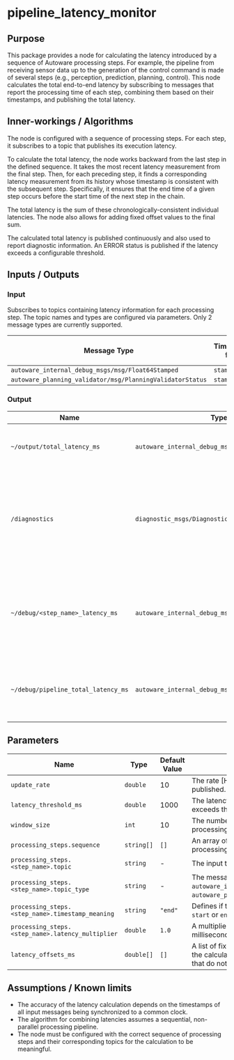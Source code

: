# pipeline_latency_monitor

## Purpose

This package provides a node for calculating the latency introduced by a sequence of Autoware processing steps. For example, the pipeline from receiving sensor data up to the generation of the control command is made of several steps (e.g., perception, prediction, planning, control). This node calculates the total end-to-end latency by subscribing to messages that report the processing time of each step, combining them based on their timestamps, and publishing the total latency.

## Inner-workings / Algorithms

The node is configured with a sequence of processing steps. For each step, it subscribes to a topic that publishes its execution latency.

To calculate the total latency, the node works backward from the last step in the defined sequence. It takes the most recent latency measurement from the final step. Then, for each preceding step, it finds a corresponding latency measurement from its history whose timestamp is consistent with the subsequent step. Specifically, it ensures that the end time of a given step occurs before the start time of the next step in the chain.

The total latency is the sum of these chronologically-consistent individual latencies. The node also allows for adding fixed offset values to the final sum.

The calculated total latency is published continuously and also used to report diagnostic information. An ERROR status is published if the latency exceeds a configurable threshold.

## Inputs / Outputs

### Input

Subscribes to topics containing latency information for each processing step. The topic names and types are configured via parameters.
Only 2 message types are currently supported.

| Message Type                                              | Timestamp field | Latency value field |
| --------------------------------------------------------- | --------------- | ------------------- |
| `autoware_internal_debug_msgs/msg/Float64Stamped`         | `stamp`         | `data`              |
| `autoware_planning_validator/msg/PlanningValidatorStatus` | `stamp`         | `latency`           |

### Output

| Name                                | Type                                              | Description                                                                                                          |
| ----------------------------------- | ------------------------------------------------- | -------------------------------------------------------------------------------------------------------------------- |
| `~/output/total_latency_ms`         | `autoware_internal_debug_msgs/msg/Float64Stamped` | The calculated total pipeline latency in milliseconds.                                                               |
| `/diagnostics`                      | `diagnostic_msgs/DiagnosticArray`                 | Publishes the diagnostic status. Reports `OK` if the latency is within the threshold, and `ERROR` if it is exceeded. |
| `~/debug/<step_name>_latency_ms`    | `autoware_internal_debug_msgs/msg/Float64Stamped` | For each processing step, publishes the latest latency value received from its input topic.                          |
| `~/debug/pipeline_total_latency_ms` | `autoware_internal_debug_msgs/msg/Float64Stamped` | A debug topic that also publishes the calculated total latency.                                                      |

## Parameters

| Name                                              | Type       | Default Value | Description                                                                                                                                                          |
| ------------------------------------------------- | ---------- | ------------- | -------------------------------------------------------------------------------------------------------------------------------------------------------------------- |
| `update_rate`                                     | `double`   | 10            | The rate [Hz] at which the total latency is calculated and published.                                                                                                |
| `latency_threshold_ms`                            | `double`   | 1000          | The latency threshold in milliseconds. If the total latency exceeds this value, an `ERROR` diagnostic is reported.                                                   |
| `window_size`                                     | `int`      | 10            | The number of historical latency messages to store for each processing step.                                                                                         |
| `processing_steps.sequence`                       | `string[]` | `[]`          | An array of names defining the ordered sequence of processing steps to measure.                                                                                      |
| `processing_steps.<step_name>.topic`              | `string`   | -             | The input topic that provides the latency for this step.                                                                                                             |
| `processing_steps.<step_name>.topic_type`         | `string`   | -             | The message type of the input topic. Supported types: `autoware_internal_debug_msgs/msg/Float64Stamped`, `autoware_planning_validator/msg/PlanningValidatorStatus`.  |
| `processing_steps.<step_name>.timestamp_meaning`  | `string`   | `"end"`       | Defines if the timestamp in the message represents the `start` or `end` of the processing interval for that step.                                                    |
| `processing_steps.<step_name>.latency_multiplier` | `double`   | `1.0`         | A multiplier to convert the received latency value into milliseconds (e.g., use 1000.0 if the input is in seconds).                                                  |
| `latency_offsets_ms`                              | `double[]` | `[]`          | A list of fixed latency values (in milliseconds) to be added to the calculated total latency. Useful for accounting for steps that do not publish their own latency. |

## Assumptions / Known limits

- The accuracy of the latency calculation depends on the timestamps of all input messages being synchronized to a common clock.
- The algorithm for combining latencies assumes a sequential, non-parallel processing pipeline.
- The node must be configured with the correct sequence of processing steps and their corresponding topics for the calculation to be meaningful.
